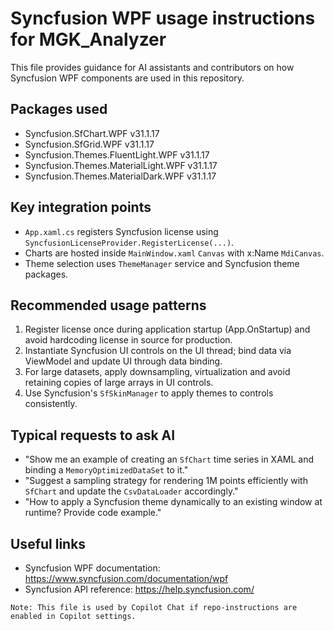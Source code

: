 # Syncfusion WPF usage instructions for MGK_Analyzer

This file provides guidance for AI assistants and contributors on how Syncfusion WPF components are used in this repository.

## Packages used
- Syncfusion.SfChart.WPF v31.1.17
- Syncfusion.SfGrid.WPF v31.1.17
- Syncfusion.Themes.FluentLight.WPF v31.1.17
- Syncfusion.Themes.MaterialLight.WPF v31.1.17
- Syncfusion.Themes.MaterialDark.WPF v31.1.17

## Key integration points
- `App.xaml.cs` registers Syncfusion license using `SyncfusionLicenseProvider.RegisterLicense(...)`.
- Charts are hosted inside `MainWindow.xaml` `Canvas` with x:Name `MdiCanvas`.
- Theme selection uses `ThemeManager` service and Syncfusion theme packages.

## Recommended usage patterns
1. Register license once during application startup (App.OnStartup) and avoid hardcoding license in source for production.
2. Instantiate Syncfusion UI controls on the UI thread; bind data via ViewModel and update UI through data binding.
3. For large datasets, apply downsampling, virtualization and avoid retaining copies of large arrays in UI controls.
4. Use Syncfusion's `SfSkinManager` to apply themes to controls consistently.

## Typical requests to ask AI
- "Show me an example of creating an `SfChart` time series in XAML and binding a `MemoryOptimizedDataSet` to it." 
- "Suggest a sampling strategy for rendering 1M points efficiently with `SfChart` and update the `CsvDataLoader` accordingly." 
- "How to apply a Syncfusion theme dynamically to an existing window at runtime? Provide code example."

## Useful links
- Syncfusion WPF documentation: https://www.syncfusion.com/documentation/wpf
- Syncfusion API reference: https://help.syncfusion.com/

```
Note: This file is used by Copilot Chat if repo-instructions are enabled in Copilot settings.
```